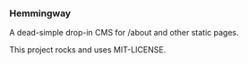 ### Hemmingway

A dead-simple drop-in CMS for /about and other static pages.

This project rocks and uses MIT-LICENSE.
